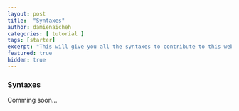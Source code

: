 ```yaml
---
layout: post
title:  "Syntaxes"
author: damienaicheh
categories: [ tutorial ]
tags: [starter]
excerpt: "This will give you all the syntaxes to contribute to this website"
featured: true
hidden: true
---
```


### Syntaxes

Comming soon...